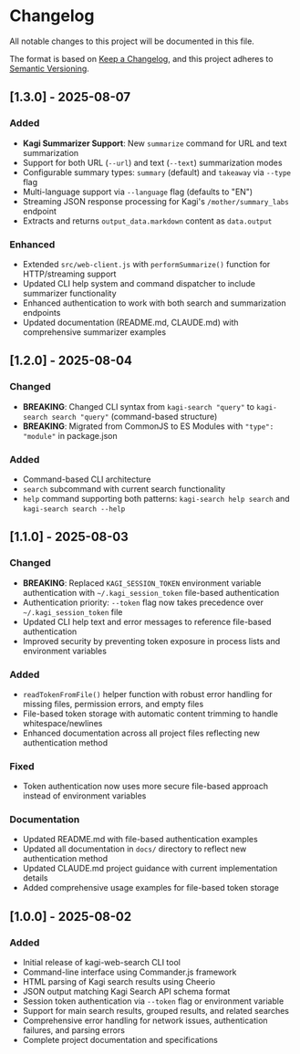 # Changelog

All notable changes to this project will be documented in this file.

The format is based on [Keep a Changelog](https://keepachangelog.com/en/1.0.0/),
and this project adheres to [Semantic Versioning](https://semver.org/spec/v2.0.0.html).

## [1.3.0] - 2025-08-07

### Added
- **Kagi Summarizer Support**: New `summarize` command for URL and text summarization
- Support for both URL (`--url`) and text (`--text`) summarization modes
- Configurable summary types: `summary` (default) and `takeaway` via `--type` flag
- Multi-language support via `--language` flag (defaults to "EN")
- Streaming JSON response processing for Kagi's `/mother/summary_labs` endpoint
- Extracts and returns `output_data.markdown` content as `data.output`

### Enhanced
- Extended `src/web-client.js` with `performSummarize()` function for HTTP/streaming support
- Updated CLI help system and command dispatcher to include summarizer functionality
- Enhanced authentication to work with both search and summarization endpoints
- Updated documentation (README.md, CLAUDE.md) with comprehensive summarizer examples

## [1.2.0] - 2025-08-04

### Changed
- **BREAKING**: Changed CLI syntax from `kagi-search "query"` to `kagi-search search "query"` (command-based structure)
- **BREAKING**: Migrated from CommonJS to ES Modules with `"type": "module"` in package.json

### Added
- Command-based CLI architecture
- `search` subcommand with current search functionality
- `help` command supporting both patterns: `kagi-search help search` and `kagi-search search --help`


## [1.1.0] - 2025-08-03

### Changed
- **BREAKING**: Replaced `KAGI_SESSION_TOKEN` environment variable authentication with `~/.kagi_session_token` file-based authentication
- Authentication priority: `--token` flag now takes precedence over `~/.kagi_session_token` file
- Updated CLI help text and error messages to reference file-based authentication
- Improved security by preventing token exposure in process lists and environment variables

### Added
- `readTokenFromFile()` helper function with robust error handling for missing files, permission errors, and empty files
- File-based token storage with automatic content trimming to handle whitespace/newlines
- Enhanced documentation across all project files reflecting new authentication method

### Fixed
- Token authentication now uses more secure file-based approach instead of environment variables

### Documentation
- Updated README.md with file-based authentication examples
- Updated all documentation in `docs/` directory to reflect new authentication method
- Updated CLAUDE.md project guidance with current implementation details
- Added comprehensive usage examples for file-based token storage

## [1.0.0] - 2025-08-02

### Added
- Initial release of kagi-web-search CLI tool
- Command-line interface using Commander.js framework
- HTML parsing of Kagi search results using Cheerio
- JSON output matching Kagi Search API schema format
- Session token authentication via `--token` flag or environment variable
- Support for main search results, grouped results, and related searches
- Comprehensive error handling for network issues, authentication failures, and parsing errors
- Complete project documentation and specifications
